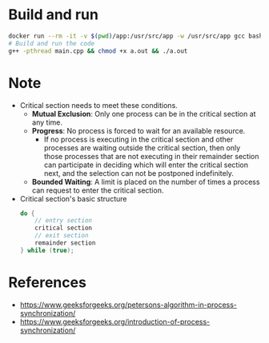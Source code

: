 # Build and run
```bash
docker run --rm -it -v $(pwd)/app:/usr/src/app -w /usr/src/app gcc bash
# Build and run the code
g++ -pthread main.cpp && chmod +x a.out && ./a.out
```


# Note

- Critical section needs to meet these conditions.
  - **Mutual Exclusion**: Only one process can be in the critical section at any time.
  - **Progress**: No process is forced to wait for an available resource.
    - If no process is executing in the critical section and other processes are waiting outside the critical section, then only those processes that are not executing in their remainder section can participate in deciding which will enter the critical section next, and the selection can not be postponed indefinitely.
  - **Bounded Waiting**: A limit is placed on the number of times a process can request to enter the critical section.
- Critical section's basic structure
    ```c
    do {
        // entry section
        critical section
        // exit section
        remainder section
    } while (true);
    ```

# References

- https://www.geeksforgeeks.org/petersons-algorithm-in-process-synchronization/
- https://www.geeksforgeeks.org/introduction-of-process-synchronization/
  